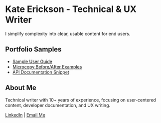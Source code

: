 # Kate Erickson - Technical & UX Writer

I simplify complexity into clear, usable content for end users.

## Portfolio Samples

- [Sample User Guide](sample-user-guide.pdf)
- [Microcopy Before/After Examples](microcopy-samples.pdf)
- [API Documentation Snippet](api-doc-sample.pdf)

## About Me

Technical writer with 10+ years of experience, focusing on user-centered content, developer documentation, and UX writing.

[LinkedIn](https://www.linkedin.com/in/kate-erickson-54666b39/) | [Email Me](mailto:your.email@example.com)

